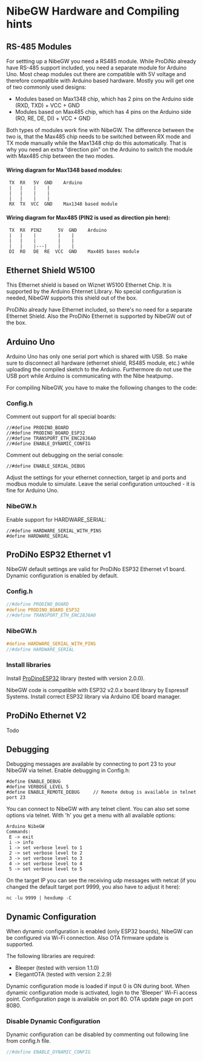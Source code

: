 # NibeGW Hardware and Compiling hints

## RS-485 Modules

For settting up a NibeGW you need a RS485 module. 
While ProDiNo already have RS-485 support included, you need a separate module for Arduino Uno.
Most cheap modules out there are compatible with 5V voltage and therefore compatible with Arduino based hardware.
Mostly you will get one of two commonly used designs:

- Modules based on Max1348 chip, which has 2 pins on the Arduino side (RXD, TXD) + VCC + GND
- Modules based on Max485 chip, which has 4 pins on the Arduino side (RO, RE, DE, DI) + VCC + GND

Both types of modules work fine with NibeGW.
The difference between the two is, that the Max485 chip needs to be switched between RX mode and TX mode manually while the Max1348 chip do this automatically.
That is why you need an extra "direction pin" on the Arduino to switch the module with Max485 chip between the two modes.

#### Wiring diagram for Max1348 based modules:

```
 TX  RX   5V  GND    Arduino
 |   |    |    |
 |   |    |    |
 |   |    |    |
 RX  TX  VCC  GND    Max1348 based module
```

#### Wiring diagram for Max485 (PIN2 is used as direction pin here):

```
 TX  RX  PIN2      5V  GND    Arduino
 |   |    |        |    |
 |   |    |        |    |
 |   |    |---|    |    |
 DI  RO   DE  RE  VCC  GND    Max485 bases module
```


## Ethernet Shield W5100

This Ethernet shield is based on Wiznet W5100 Ethernet Chip.
It is supported by the Arduino Ehternet Library.
No special configuration is needed, NibeGW supports this shield out of the box.

ProDiNo already have Ethernet included, so there's no need for a separate Ethernet Shield.
Also the ProDiNo Ethernet is supported by NibeGW out of the box.

## Arduino Uno

Arduino Uno has only one serial port which is shared with USB. 
So make sure to disconnect all hardware (ethernet shield, RS485 module, etc.) while uploading the compiled sketch to the Arduino.
Furthermore do not use the USB port while Arduino is communicating with the Nibe heatpump.

For compiling NibeGW, you have to make the following changes to the code:

### Config.h

Comment out support for all special boards:

```
//#define PRODINO_BOARD
//#define PRODINO_BOARD_ESP32
//#define TRANSPORT_ETH_ENC28J6A0
//#define ENABLE_DYNAMIC_CONFIG
```

Comment out debugging on the serial console:

```
//#define ENABLE_SERIAL_DEBUG
```

Adjust the settings for your ethernet connection, target ip and ports and modbus module to simulate.
Leave the serial configuration untouched - it is fine for Arduino Uno.

### NibeGW.h

Enable support for HARDWARE_SERIAL:

```
//#define HARDWARE_SERIAL_WITH_PINS
#define HARDWARE_SERIAL
```

## ProDiNo ESP32 Ethernet v1

NibeGW default settings are valid for ProDiNo ESP32 Ethernet v1 board.
Dynamic configuration is enabled by default.

### Config.h

```c
//#define PRODINO_BOARD
#define PRODINO_BOARD_ESP32
//#define TRANSPORT_ETH_ENC28J6A0
```

### NibeGW.h

```c
#define HARDWARE_SERIAL_WITH_PINS
//#define HARDWARE_SERIAL
```

### Install libraries

Install [ProDinoESP32](https://github.com/kmpelectronics/ProDinoESP32) library (tested with version 2.0.0).

NibeGW code is compatible with ESP32 v2.0.x board library by Espressif Systems.
Install correct ESP32 library via Arduino IDE board manager.

## ProDiNo Ethernet V2

Todo

## Debugging

Debugging messages are available by connecting to port 23 to your NibeGW via telnet.
Enable debugging in Config.h:

```
#define ENABLE_DEBUG
#define VERBOSE_LEVEL 5
#define ENABLE_REMOTE_DEBUG     // Remote debug is available in telnet port 23
```

You can connect to NibeGW with any telnet client.
You can also set some options via telnet.
With 'h' you get a menu with all available options:

```
Arduino NibeGW
Commands:
 E -> exit
 i -> info
 1 -> set verbose level to 1
 2 -> set verbose level to 2
 3 -> set verbose level to 3
 4 -> set verbose level to 4
 5 -> set verbose level to 5
```

On the target IP you can see the receiving udp messages with netcat (if you changed the default target port 9999, you also have to adjust it here):

```
nc -lu 9999 | hexdump -C
```

## Dynamic Configuration

When dynamic configuration is enabled (only ESP32 boards), NibeGW can be configured via Wi-Fi connection.
Also OTA firmware update is supported.

The following libraries are required:

- Bleeper (tested with version 1.1.0)
- ElegantOTA (tested with version 2.2.9)

Dynamic configuration mode is loaded if input 0 is ON during boot.
When dynamic configuration mode is activated, login to the 'Bleeper' Wi-Fi access point.
Configuration page is available on port 80.
OTA update page on port 8080.

### Disable Dynamic Configuration

Dynamic configuration can be disabled by commenting out following line from config.h file.

```c
//#define ENABLE_DYNAMIC_CONFIG
```
